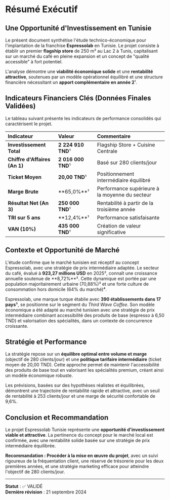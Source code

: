 # Résumé Exécutif

## Une Opportunité d'Investissement en Tunisie

Le présent document synthétise l'étude technico-économique pour l'implantation de la franchise **Espressolab** en Tunisie. Le projet consiste à établir un premier **flagship store** de 250 m² au Lac 2 à Tunis, capitalisant sur un marché du café en pleine expansion et un concept de "qualité accessible" à fort potentiel.

L'analyse démontre une **viabilité économique solide** et une **rentabilité attractive**, soutenues par un modèle opérationnel équilibré et une structure financière nécessitant un **apport complémentaire en année 2**¹.

## Indicateurs Financiers Clés (Données Finales Validées)

Le tableau suivant présente les indicateurs de performance consolidés qui caractérisent le projet.

| Indicateur | Valeur | Commentaire |
| :--- | :--- | :--- |
| **Investissement Total** | **2 224 910 TND**¹ | Flagship Store + Cuisine Centrale |
| **Chiffre d'Affaires (An 1)** | **2 016 000 TND**¹ | Basé sur 280 clients/jour |
| **Ticket Moyen** | **20,00 TND**¹ | Positionnement intermédiaire équilibré |
| **Marge Brute** | **65,0%**¹ | Performance supérieure à la moyenne du secteur |
| **Résultat Net (An 3)** | **250 000 TND**¹ | Rentabilité à partir de la troisième année |
| **TRI sur 5 ans** | **12,4%**¹ | Performance satisfaisante |
| **VAN (10%)** | **435 000 TND**¹ | Création de valeur significative |

## Contexte et Opportunité de Marché

L'étude confirme que le marché tunisien est réceptif au concept Espressolab, avec une stratégie de prix intermédiaire adaptée. Le secteur du café, évalué à **923,27 millions USD** en 2025², connaît une croissance annuelle soutenue de **8,72%**². Cette dynamique est portée par une population majoritairement urbaine (70,88%)³ et une forte culture de consommation hors domicile (64% du marché)⁴.

Espressolab, une marque turque établie avec **390 établissements dans 17 pays**⁵, se positionne sur le segment du *Third Wave Coffee*. Son modèle économique a été adapté au marché tunisien avec une stratégie de prix intermédiaire combinant accessibilité des produits de base (espresso à 6,50 TND) et valorisation des spécialités, dans un contexte de concurrence croissante.

## Stratégie et Performance

La stratégie repose sur un **équilibre optimal entre volume et marge** (objectif de 280 clients/jour) et une **politique tarifaire intermédiaire** (ticket moyen de 20,00 TND). Cette approche permet de maintenir l'accessibilité des produits de base tout en valorisant les spécialités premium, créant ainsi un modèle économique robuste.

Les prévisions, basées sur des hypothèses réalistes et équilibrées, démontrent une trajectoire de rentabilité rapide et attractive, avec un seuil de rentabilité à 253 clients/jour et une marge de sécurité confortable de 9,6%.

## Conclusion et Recommandation

Le projet Espressolab Tunisie représente une **opportunité d'investissement viable et attractive**. La pertinence du concept pour le marché local est confirmée, avec une rentabilité solide basée sur une stratégie de prix intermédiaire équilibrée.

**Recommandation : Procéder à la mise en œuvre du projet**, avec un suivi rigoureux de la fréquentation client, une réserve de trésorerie pour les deux premières années, et une stratégie marketing efficace pour atteindre l'objectif de 280 clients/jour.

---
**Statut** : ✅ VALIDÉ  
**Dernière révision** : 21 septembre 2024
